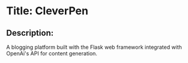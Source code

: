 # Title: CleverPen

## Description:
A blogging platform built with the Flask web framework integrated with OpenAi's 
API for content generation.